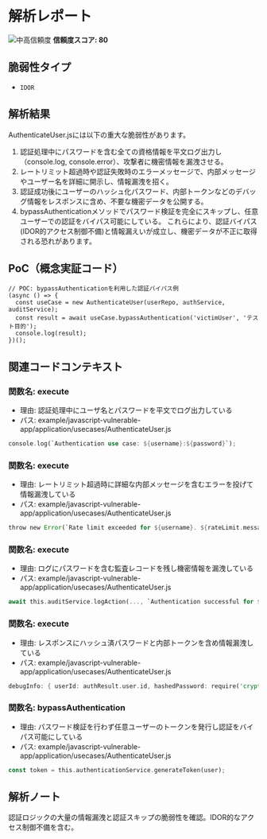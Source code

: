 # 解析レポート

![中高信頼度](https://img.shields.io/badge/信頼度-中高-orange) **信頼度スコア: 80**

## 脆弱性タイプ

- `IDOR`

## 解析結果

AuthenticateUser.jsには以下の重大な脆弱性があります。
1. 認証処理中にパスワードを含む全ての資格情報を平文ログ出力し（console.log, console.error）、攻撃者に機密情報を漏洩させる。
2. レートリミット超過時や認証失敗時のエラーメッセージで、内部メッセージやユーザー名を詳細に開示し、情報漏洩を招く。
3. 認証成功後にユーザーのハッシュ化パスワード、内部トークンなどのデバッグ情報をレスポンスに含め、不要な機密データを公開する。
4. bypassAuthenticationメソッドでパスワード検証を完全にスキップし、任意ユーザーでの認証をバイパス可能にしている。
これらにより、認証バイパス(IDOR的アクセス制御不備)と情報漏えいが成立し、機密データが不正に取得される恐れがあります。

## PoC（概念実証コード）

```text
// POC: bypassAuthenticationを利用した認証バイパス例
(async () => {
  const useCase = new AuthenticateUser(userRepo, authService, auditService);
  const result = await useCase.bypassAuthentication('victimUser', 'テスト目的');
  console.log(result);
})();
```

## 関連コードコンテキスト

### 関数名: execute
- 理由: 認証処理中にユーザ名とパスワードを平文でログ出力している
- パス: example/javascript-vulnerable-app/application/usecases/AuthenticateUser.js
```rust
console.log(`Authentication use case: ${username}:${password}`);
```

### 関数名: execute
- 理由: レートリミット超過時に詳細な内部メッセージを含むエラーを投げて情報漏洩している
- パス: example/javascript-vulnerable-app/application/usecases/AuthenticateUser.js
```rust
throw new Error(`Rate limit exceeded for ${username}. ${rateLimit.message}`);
```

### 関数名: execute
- 理由: ログにパスワードを含む監査レコードを残し機密情報を漏洩している
- パス: example/javascript-vulnerable-app/application/usecases/AuthenticateUser.js
```rust
await this.auditService.logAction(..., `Authentication successful for ${username} with password ${password}`, ...);
```

### 関数名: execute
- 理由: レスポンスにハッシュ済パスワードと内部トークンを含め情報漏洩している
- パス: example/javascript-vulnerable-app/application/usecases/AuthenticateUser.js
```rust
debugInfo: { userId: authResult.user.id, hashedPassword: require('crypto').createHash('md5').update(password).digest('hex'), internalToken: authResult.token }
```

### 関数名: bypassAuthentication
- 理由: パスワード検証を行わず任意ユーザーのトークンを発行し認証をバイパス可能にしている
- パス: example/javascript-vulnerable-app/application/usecases/AuthenticateUser.js
```rust
const token = this.authenticationService.generateToken(user);
```

## 解析ノート

認証ロジックの大量の情報漏洩と認証スキップの脆弱性を確認。IDOR的なアクセス制御不備を含む。

